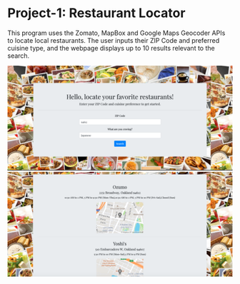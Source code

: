 # Project-1: Restaurant Locator
This program uses the Zomato, MapBox and Google Maps Geocoder APIs to locate local restaurants.
The user inputs their ZIP Code and preferred cuisine type, and the webpage displays up to 10 results relevant to the search. 

![screenshot-1](https://github.com/maquispe/Project-1/blob/master/Assets/Screenshot-1.png)
![Screenshot-2](https://github.com/maquispe/Project-1/blob/master/Assets/Screenshot-2.png)
